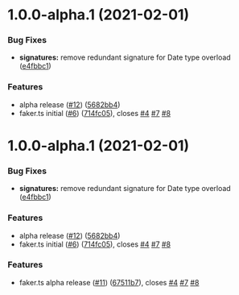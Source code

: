 # 1.0.0-alpha.1 (2021-02-01)


### Bug Fixes

* **signatures:** remove redundant signature for Date type overload ([e4fbbc1](https://github.com/omermorad/faker.ts/commit/e4fbbc18eb710bc181ef7a2d98490132cf4771df))


### Features

* alpha release ([#12](https://github.com/omermorad/faker.ts/issues/12)) ([5682bb4](https://github.com/omermorad/faker.ts/commit/5682bb4c21df4d546166c613f8ed7fff937dc3dc))
* faker.ts initial ([#6](https://github.com/omermorad/faker.ts/issues/6)) ([714fc05](https://github.com/omermorad/faker.ts/commit/714fc05d1fdd93e1a709ebe183776dd28d0681bf)), closes [#4](https://github.com/omermorad/faker.ts/issues/4) [#7](https://github.com/omermorad/faker.ts/issues/7) [#8](https://github.com/omermorad/faker.ts/issues/8)

# 1.0.0-alpha.1 (2021-02-01)


### Bug Fixes

* **signatures:** remove redundant signature for Date type overload ([e4fbbc1](https://github.com/omermorad/faker.ts/commit/e4fbbc18eb710bc181ef7a2d98490132cf4771df))


### Features

* alpha release ([#12](https://github.com/omermorad/faker.ts/issues/12)) ([5682bb4](https://github.com/omermorad/faker.ts/commit/5682bb4c21df4d546166c613f8ed7fff937dc3dc))
* faker.ts initial ([#6](https://github.com/omermorad/faker.ts/issues/6)) ([714fc05](https://github.com/omermorad/faker.ts/commit/714fc05d1fdd93e1a709ebe183776dd28d0681bf)), closes [#4](https://github.com/omermorad/faker.ts/issues/4) [#7](https://github.com/omermorad/faker.ts/issues/7) [#8](https://github.com/omermorad/faker.ts/issues/8)

### Features

* faker.ts alpha release ([#11](https://github.com/omermorad/faker.ts/issues/11)) ([67511b7](https://github.com/omermorad/faker.ts/commit/67511b7bc7792e06ac54c752b0ac96ee5337fd35)), closes [#4](https://github.com/omermorad/faker.ts/issues/4) [#7](https://github.com/omermorad/faker.ts/issues/7) [#8](https://github.com/omermorad/faker.ts/issues/8)
